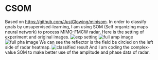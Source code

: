 # CSOM
Based on https://github.com/JustGlowing/minisom.
In order to classify goals by unsupervised-learning, I am using SOM (Self organizing maps neural network) to process MIMO-FMCW radar. 
Here is the setting of experiment and original images.
![exp setting](https://imgur.com/9iDxGbb.png "experiment setting")
![full amp image](https://imgur.com/pdghVF3.jpg "full ampitude image")
![full pha image](https://imgur.com/uq0WNyE.jpg "full phase image")
We can see the reflector is the field be circled on the left side of radar heatmap. 
![classified result](https://imgur.com/NTUQQdF.jpg "SOM result")
And I am coding the complex-value SOM to make better use of the amplitude and phase data of radar.
